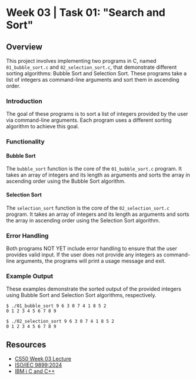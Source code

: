 # Week 03 | Task 01: "Search and Sort"

## Overview

This project involves implementing two programs in C, named `01_bubble_sort.c` and `02_selection_sort.c`, that demonstrate different sorting algorithms: Bubble Sort and Selection Sort. These programs take a list of integers as command-line arguments and sort them in ascending order.

### Introduction

The goal of these programs is to sort a list of integers provided by the user via command-line arguments. Each program uses a different sorting algorithm to achieve this goal.

### Functionality

#### Bubble Sort

The `bubble_sort` function is the core of the `01_bubble_sort.c` program. It takes an array of integers and its length as arguments and sorts the array in ascending order using the Bubble Sort algorithm.

#### Selection Sort

The `selection_sort` function is the core of the `02_selection_sort.c` program. It takes an array of integers and its length as arguments and sorts the array in ascending order using the Selection Sort algorithm.

### Error Handling

Both programs NOT YET include error handling to ensure that the user provides valid input. If the user does not provide any integers as command-line arguments, the programs will print a usage message and exit.

### Example Output

These examples demonstrate the sorted output of the provided integers using Bubble Sort and Selection Sort algorithms, respectively.

```console
$ ./01_bubble_sort 9 6 3 0 7 4 1 8 5 2
0 1 2 3 4 5 6 7 8 9
```

```console
$ ./02_selection_sort 9 6 3 0 7 4 1 8 5 2
0 1 2 3 4 5 6 7 8 9
```

## Resources

-   [CS50 Week 03 Lecture](https://cs50.harvard.edu/x/2025/weeks/3/)
-   [ISO/IEC 9899:2024](https://www.iso.org/standard/82075.html)
-   [IBM i C and C++](https://www.ibm.com/docs/en/i/7.5?topic=languages-c-c)
